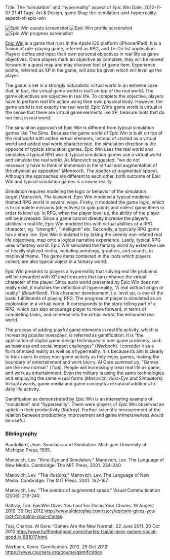 Title: The “simulation” and “hyperreality” aspect of Epic Win
Date: 2012-11-07 21:41
Tags: Art &amp; Design, game
Slug: the-simulation-and-hyperreality-aspect-of-epic-win

![Epic Win quests screenshot](/files/2012/epicwin1.jpeg) ![Epic Win profile screenshot](/files/2012/epicwin2.jpeg) ![Epic Win progress screenshot](/files/2012/epicwin13.jpeg)

[Epic Win](http://www.rexbox.co.uk/epicwin/) is a game that runs in the Apple iOS platform
(iPhone/iPad). It is a fusion of role-playing game, referred as RPG, and
To-Do list application. Players define and input their own personal
objectives in real life as game objectives. Once players mark an
objective as complete, they will be moved forward in a quest map and may
discover loot of game item. Experience points, referred as XP in the
game, will also be given which will level up the player.

The game is set in a strongly naturalistic virtual world in an extreme
case that, in fact, the virtual game world is built on top of the real
world. The game objectives are objective in real life. To complete the
objective, players have to perform real life action using their own
physical body. However, the game world is not exactly the real world.
Epic Win’s game world is virtual in the sense that there are virtual
game elements like XP, treasure loots that do not exist in real world.

The simulation approach of Epic Win is different from typical simulation
games like The Sims. Because the game world of Epic Win is built on top
of the real world with added virtual elements, instead of started as a
virtual world and added real world characteristic, the simulation
direction is the opposite of typical simulation games. Epic Win uses the
real world and simulates a typical RPG world; typical simulation games
use a virtual world and simulate the real world. As Manovich suggested,
“we do not necessarily have to think of immersion in the virtual and
augmentation of the physical as
opposites” (<cite title="Manovich, Lev. &quot;The poetics of augmented space.&quot; Visual Communication (2006): 219-240.">Manovich,
The poetics of augmented space</cite>). Although the approaches are
different to each other, both outcome of Epic Win and typical simulation
games is a mixed reality.

Simulation requires modeling the logic or behavior of the simulation
target (<cite title="Manovich, Lev. &quot;The Illusions.&quot; Manovich, Lev. The Language of New Media. Cambridge: The MIT Press, 2001. 162-167.">Manovich,
The Illusions</cite>). Epic Win modeled a typical medieval themed RPG
world in several ways. Firstly, it modeled the game logic, which is to
complete missions (objectives) to gain points and collect game items in
order to level up. In RPG, when the player level up, the ability of the
player will be increased. Since a game cannot directly increase the
player’s abilities in real life, Epic Win modeled this with virtual
abilities of a RPG character, eg. “strength”, “intelligent” etc.
Secondly, a typically RPG game has a story line. Epic Win simulated it
by taking the seemly non-related real life objectives, map onto a
logical narrative experience. Lastly, typical RPG uses a fantasy world.
Epic Win simulated the fantasy world by extensive use of heavily
stylized media, including wordings, graphics, and sounds, in medieval
theme. The game items contained in the loots which players collect, are
also typical object in a fantasy world.

Epic Win presents to players a hyperreality that solving real life
problems will be rewarded with XP and treasures that can enhance the
virtual character of the player. Since such world presented by Epic Win
does not really exist, it matches the definition of hyperreality, "A
real without origin or
reality" (<cite title="Baudrillard, Jean. Simulacra and Simulation. Michigan: University of Michigan Press, 1995.">Baudrillard</cite>).
This character development, i.e. level up, is one of the basic
fulfillments of playing RPG. The progress of player is simulated as an
exploration in a virtual world. It corresponds to the story-telling part
of a RPG, which can also encourage player to move forward, in terms of
completing tasks, and immerse into the virtual world, the enhanced real
world.

The process of adding playful game elements in real life activity, which
is increasing popular nowadays, is referred as gamification. It is “the
application of digital game design techniques to non-game problems, such
as business and social impact
challenges” (<cite title="Werbach, Kevin. Gamification. 2012. 29 Oct 2012 &lt;https://www.coursera.org/course/gamification&gt;.">Werbach</cite>).
I consider it as a form of mixed reality as well as a hyperreality. It
is because its aim is clearly to trick users to enjoy non-game activity
as they enjoy games, making the boundary of entertainment and work
blurry. Al Gore summed up, "Games are the new
normal." (<cite title="Tsai, Charles. Al Gore: 'Games Are the New Normal'. 22 June 2011. 30 Oct 2012 &lt;http://www.huffingtonpost.com/charles-tsai/al-gore-games-social-good_b_881017.html&gt;.">Tsai</cite>).
People will increasingly treat real life as game, and work as
entertainment. Even the military is using the same technologies and
employing the same visual
forms (<cite title="Manovich, Lev. &quot;Kino-Eye and Simulators.&quot; Manovich, Lev. The Language of New Media. Cambridge: The MIT Press, 2001. 234-240.">Manovich,
Kino-Eye and Simulators</cite>). Virtual awards, game media and game
concepts are natural additions to daily life activity.

Gamification as demonstrated by Epic Win is an interesting example of
“simulation” and “hyperreality”. There were players of Epic Win observed
an uptick in their
productivity (<cite title="Rattray, Tim. EpicWin Gives You Loot For Doing Your Chores. 18 Augest 2010. 30 Oct 2012 &lt;http://www.slidetoplay.com/story/epicwin-gives-you-loot-for-doing-your-chores&gt;.">Rattray</cite>).
Further scientific measurement of the relation between productivity
improvement and game immersiveness would be useful.

### Bibliography

Baudrillard, Jean. Simulacra and Simulation. Michigan: University of
Michigan Press, 1995.

Manovich, Lev. "Kino-Eye and Simulators." Manovich, Lev. The Language of
New Media. Cambridge: The MIT Press, 2001. 234-240.

Manovich, Lev. "The Illusions." Manovich, Lev. The Language of New
Media. Cambridge: The MIT Press, 2001. 162-167.

Manovich, Lev. "The poetics of augmented space." Visual Communication
(2006): 219-240.

Rattray, Tim. EpicWin Gives You Loot For Doing Your Chores. 18 Augest
2010. 30 Oct 2012 http://www.slidetoplay.com/story/epicwin-gives-you-loot-for-doing-your-chores.

Tsai, Charles. Al Gore: 'Games Are the New Normal'. 22 June 2011. 30 Oct
2012 http://www.huffingtonpost.com/charles-tsai/al-gore-games-social-good_b_881017.html.

Werbach, Kevin. Gamification. 2012. 29 Oct 2012 https://www.coursera.org/course/gamification.

